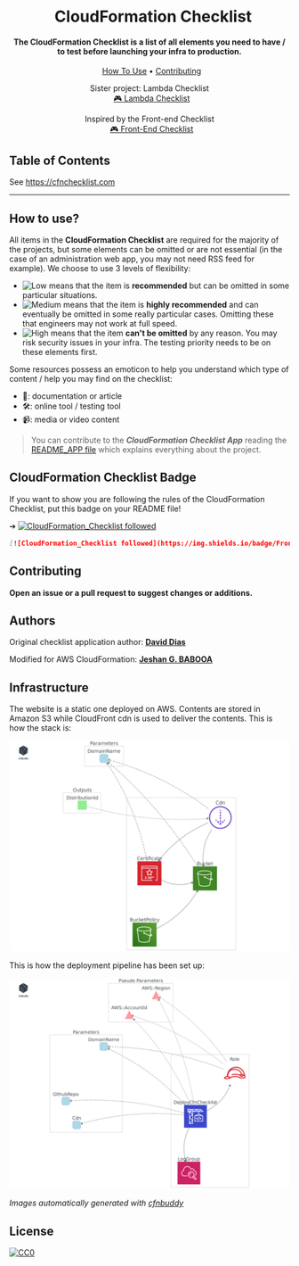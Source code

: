 <h1 align="center">
<br>
  CloudFormation Checklist
</h1>

<h4 align="center">The CloudFormation Checklist is a list of all elements you need to have / to test before launching your infra to production.</h4>

<p align="center">
  <a href="#how-to-use">How To Use</a> • <a href="#contributing">Contributing</a>
</p>
<p align="center">
    <span>Sister project: Lambda Checklist</span>
    <br>
  <a href="https://github.com/jeshan/lambda-checklist">🎮 Lambda Checklist</a>
</p>
<p align="center">
    <span>Inspired by the Front-end Checklist</span>
    <br>
  <a href="https://github.com/thedaviddias/Front-End-Checklist#---------front-end-checklist-">🎮 Front-End Checklist</a>
</p>


## Table of Contents

See https://cfnchecklist.com

---

## How to use?

All items in the **CloudFormation Checklist** are required for the majority of the projects, but some elements can be omitted or are not essential (in the case of an administration web app, you may not need RSS feed for example). We choose to use 3 levels of flexibility:

* ![Low][low_img] means that the item is **recommended** but can be omitted in some particular situations.
* ![Medium][medium_img] means that the item is **highly recommended** and can eventually be omitted in some really particular cases. Omitting these that engineers may not work at full speed.
* ![High][high_img] means that the item **can't be omitted** by any reason. You may risk security issues in your infra. The testing priority needs to be on these elements first.

Some resources possess an emoticon to help you understand which type of content / help you may find on the checklist:

* 📖: documentation or article
* 🛠: online tool / testing tool
* 📹: media or video content

> You can contribute to the ***CloudFormation Checklist App*** reading the [README_APP file](https://github.com/jeshan/cloudformation-checklist/blob/master/README_APP.md) which explains everything about the project.

## CloudFormation Checklist Badge

If you want to show you are following the rules of the CloudFormation Checklist, put this badge on your README file!

➔ [![CloudFormation_Checklist followed](https://img.shields.io/badge/CloudFormation_Checklist-followed-brightgreen.svg)](https://github.com/jeshan/cloudformation-checklist/)

```md
[![CloudFormation_Checklist followed](https://img.shields.io/badge/Front‑End_Checklist-followed-brightgreen.svg)](https://github.com/jeshan/cloudformation-checklist/)
```

## Contributing

**Open an issue or a pull request to suggest changes or additions.**

## Authors

Original checklist application author:
**[David Dias](https://github.com/thedaviddias)**

Modified for AWS CloudFormation:
**[Jeshan G. BABOOA](https://github.com/jeshan)**

## Infrastructure
The website is a static one deployed on AWS. Contents are stored in Amazon S3 while CloudFront cdn is used to deliver the contents. This is how the stack is:

![](/diagram-app.png)

This is how the deployment pipeline has been set up:

![](/diagram-deployment.png)


*Images automatically generated with [cfnbuddy](https://www.cfnbuddy.com)*


## License

[![CC0](https://i.creativecommons.org/p/zero/1.0/88x31.png)](https://creativecommons.org/publicdomain/zero/1.0/)

[low_img]: https://front-end-checklist.now.sh/low.svg
[medium_img]: https://front-end-checklist.now.sh/medium.svg
[high_img]: https://front-end-checklist.now.sh/high.svg
